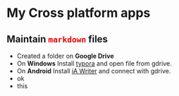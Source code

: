 #	My Cross platform apps
<style>
    code {
        color: rgb(230, 0, 0);
    }
</style>

##	Maintain `markdown` files
*   Created a folder on **Google Drive**
*   On **Windows** Install [typora](https://typora.io/#windows) and open file from gdrive.
*   On **Android** Install [iA Writer](https://play.google.com/store/apps/details?id=net.ia.iawriter&hl=en) and connect with gdrive.
* ok
*   this

